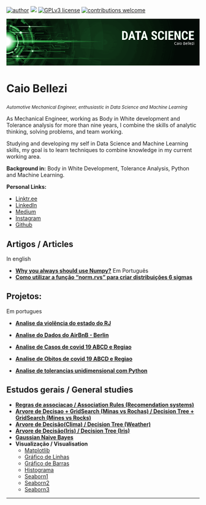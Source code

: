 [![author](https://img.shields.io/badge/author-carlosfab-red.svg)](https://www.linkedin.com/in/carlosfab) [![](https://img.shields.io/badge/python-3.7+-blue.svg)](https://www.python.org/downloads/release/python-365/) [![GPLv3 license](https://img.shields.io/badge/License-GPLv3-blue.svg)](http://perso.crans.org/besson/LICENSE.html) [![contributions welcome](https://img.shields.io/badge/contributions-welcome-brightgreen.svg?style=flat)](https://github.com/carlosfab/data_science/issues)


<p align="center">
  <img src="banner.png" >
</p>

# Caio Bellezi
<sub>*Automotive Mechanical Engineer, enthusiastic in Data Science and Machine Learning*</sub>

As Mechanical Engineer, working as Body in White development and Tolerance analysis for more than nine years, I combine the skills of analytic thinking, solving problems, and team working.

Studying and developing my self in Data Science and Machine Learning skills, my goal is to learn techniques to combine knowledge in my current working area.



**Background in:** Body in White Development, Tolerance Analysis, Python and Machine Learning.

**Personal Links:**
* [Linktr.ee](http://linktr.ee/bellezi)
* [LinkedIn](https://www.linkedin.com/in/caiobellezi)
* [Medium](https://medium.com/@caio.bellezi)
* [Instagram](https://www.instagram.com/caio.bellezi)
* [Github](https://github.com/caiobellezi)

## Artigos / Articles
In english
* **[Why you always should use Numpy?](https://medium.com/@caio.bellezi/why-should-you-always-use-numpy-c4adece8a870)**
Em Português
* **[Como utilizar a função “norm.rvs” para criar distribuições 6 sigmas](https://medium.com/@caio.bellezi/como-utilizar-a-fun%C3%A7%C3%A3o-norm-rvs-para-distribui%C3%A7%C3%B5es-6-sigmas-2b9825660fd)** 




## Projetos:
Em portugues

* **[Analise da violência do estado do RJ](https://github.com/caiobellezi/Violencia_ERJ/blob/master/Analise_de_Viol%C3%AAncia_do_estado_do_Rio_de_Janeiro.ipynb)**

* **[Analise do Dados do AirBnB - Berlin](https://github.com/caiobellezi/Analise_AirBnB_Berlin/blob/master/Analisando_os_Dados_do_Airbnb_Berlin.ipynb)**

* **[Analise de Casos de covid 19 ABCD e Regiao](http://encurtador.com.br/gFPR0)** 

* **[Analise de Obitos de covid 19 ABCD e Regiao](http://encurtador.com.br/yABG2)** 

* **[Analise de tolerancias unidimensional com Python](http://encurtador.com.br/dgE04)**


## Estudos gerais / General studies

* **[Regras de associacao / Association Rules (Recomendation systems)](https://github.com/caiobellezi/estudos/blob/master/Estudos_Regras_de_associacao.ipynb)**
* **[Arvore de Decisao + GridSearch (Minas vs Rochas) / Decision Tree + GridSearch (Mines vs Rocks)](https://github.com/caiobellezi/estudos/blob/master/Estudos_GridSearch_Arvores_de_decisao_(Sonar).ipynb)**
* **[Arvore de Decisão(Clima) / Decision Tree (Weather)](https://github.com/caiobellezi/estudos/blob/master/Estudos_Arvore_de_Decisao_(Decision_Tree)_Clima.ipynb)**
* **[Arvore de Decisão(Iris) / Decision Tree (Iris)](https://github.com/caiobellezi/estudos/blob/master/Estudos_Iris_DecisionTree.ipynb)**
* **[Gaussian Naive Bayes](https://github.com/caiobellezi/estudos/blob/master/Estudos_Naive_Bayes.ipynb)**
* **Visualização / Visualisation**
  * [Matplotlib](https://github.com/caiobellezi/estudos/blob/master/Matplotlib.ipynb)
  * [Gráfico de Linhas](https://github.com/caiobellezi/estudos/blob/master/Grafico_de_linhas.ipynb)
  * [Gráfico de Barras](https://github.com/caiobellezi/estudos/blob/master/Graficos_de_Barras.ipynb)
  * [Histograma](https://github.com/caiobellezi/estudos/blob/master/Histogramas.ipynb)
  * [Seaborn1](https://github.com/caiobellezi/estudos/blob/master/Seaborn_1.ipynb)
  * [Seaborn2](https://github.com/caiobellezi/estudos/blob/master/Seaborn2.ipynb)
  * [Seaborn3](https://github.com/caiobellezi/estudos/blob/master/Seaborn3.ipynb)

---




